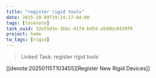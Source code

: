 ```yaml
---
title: "register rigid tools"
date: 2025-10-09T19:24:17-04:00
tags: [tasknote]
task_uuid: 32e55d3e-3bbc-4174-b454-a548bc0439f0
project: home
tw_tags: [rigid]
---
```


> Linked Task: register rigid tools

[[denote:20250115T103455][Register New Rigid Devices]]

